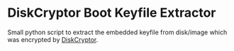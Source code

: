 DiskCryptor Boot Keyfile Extractor
==================================
Small python script to extract the embedded keyfile from disk/image which was encrypted by [DiskCryptor](http://diskcryptor.net).